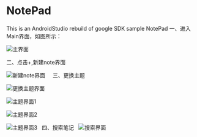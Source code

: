 # NotePad
This is an AndroidStudio rebuild of google SDK sample NotePad
一、进入Main界面，如图所示：  

![主界面](https://github.com/xinchanghao/notepad-master/blob/master/app/src/main/res/drawable/1.png)  

二、点击+,新建note界面

![新建note界面](https://github.com/xinchanghao/notepad-master/blob/master/app/src/main/res/drawable/2.png)  
 
三、更换主题

![更换主题界面](https://github.com/xinchanghao/notepad-master/blob/master/app/src/main/res/drawable/3.png)  

![主题界面1](https://github.com/xinchanghao/notepad-master/blob/master/app/src/main/res/drawable/4.png)  

![主题界面2](https://github.com/xinchanghao/notepad-master/blob/master/app/src/main/res/drawable/5.png)  

![主题界面3](https://github.com/xinchanghao/notepad-master/blob/master/app/src/main/res/drawable/6.png) 
 
四、搜索笔记
 
![搜索界面](https://github.com/xinchanghao/notepad-master/blob/master/app/src/main/res/drawable/7.png)  

